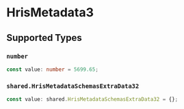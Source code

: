 # HrisMetadata3


## Supported Types

### `number`

```typescript
const value: number = 5699.65;
```

### `shared.HrisMetadataSchemasExtraData32`

```typescript
const value: shared.HrisMetadataSchemasExtraData32 = {};
```

